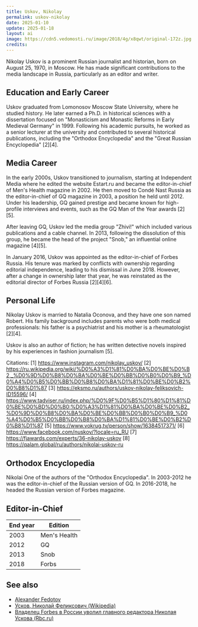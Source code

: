 ```yaml
---
title: Uskov, Nikolay
permalink: uskov-nikolay
date: 2025-01-10
update: 2025-01-18
layout: ai
image: https://cdn5.vedomosti.ru/image/2018/4g/x8qwt/original-172z.jpg
credits:
---
```


Nikolay Uskov is a prominent Russian journalist and historian, born on August 25, 1970, in Moscow. He has made significant contributions to the media landscape in Russia, particularly as an editor and writer.

## Education and Early Career
Uskov graduated from Lomonosov Moscow State University, where he studied history. He later earned a Ph.D. in historical sciences with a dissertation focused on "Monasticism and Monastic Reforms in Early Medieval Germany" in 1999. Following his academic pursuits, he worked as a senior lecturer at the university and contributed to several historical publications, including the "Orthodox Encyclopedia" and the "Great Russian Encyclopedia" [2][4].

## Media Career
In the early 2000s, Uskov transitioned to journalism, starting at Independent Media where he edited the website Estart.ru and became the editor-in-chief of Men's Health magazine in 2002. He then moved to Condé Nast Russia as the editor-in-chief of GQ magazine in 2003, a position he held until 2012. Under his leadership, GQ gained prestige and became known for high-profile interviews and events, such as the GQ Man of the Year awards [2][5].

After leaving GQ, Uskov led the media group "Zhivi!" which included various publications and a cable channel. In 2013, following the dissolution of this group, he became the head of the project "Snob," an influential online magazine [4][5].

In January 2016, Uskov was appointed as the editor-in-chief of Forbes Russia. His tenure was marked by conflicts with ownership regarding editorial independence, leading to his dismissal in June 2018. However, after a change in ownership later that year, he was reinstated as the editorial director of Forbes Russia [2][4][6].

## Personal Life

Nikolay Uskov is married to Natalia Oconova, and they have one son named Robert. His family background includes parents who were both medical professionals: his father is a psychiatrist and his mother is a rheumatologist [2][4].

Uskov is also an author of fiction; he has written detective novels inspired by his experiences in fashion journalism [5].

Citations:
[1] https://www.instagram.com/nikolay_uskov/
[2] https://ru.wikipedia.org/wiki/%D0%A3%D1%81%D0%BA%D0%BE%D0%B2,_%D0%9D%D0%B8%D0%BA%D0%BE%D0%BB%D0%B0%D0%B9_%D0%A4%D0%B5%D0%BB%D0%B8%D0%BA%D1%81%D0%BE%D0%B2%D0%B8%D1%87
[3] https://eksmo.ru/authors/uskov-nikolay-feliksovich-ID15596/
[4] https://www.tadviser.ru/index.php/%D0%9F%D0%B5%D1%80%D1%81%D0%BE%D0%BD%D0%B0:%D0%A3%D1%81%D0%BA%D0%BE%D0%B2_%D0%9D%D0%B8%D0%BA%D0%BE%D0%BB%D0%B0%D0%B9_%D0%A4%D0%B5%D0%BB%D0%B8%D0%BA%D1%81%D0%BE%D0%B2%D0%B8%D1%87
[5] https://www.vokrug.tv/person/show/16384517371/
[6] https://www.facebook.com/nuskov/?locale=ru_RU
[7] https://fjawards.com/experts/36-nikolay-uskov
[8] https://qalam.global/ru/authors/nikolai-uskov-ru

## Orthodox Encyclopedia

Nikolai One of the authors of the "Orthodox Encyclopedia". In 2003-2012 he was the editor-in-chief of the Russian version of GQ. In 2016-2018, he headed the Russian version of Forbes magazine.

## Editor-in-Chief

|End year|Edition|
|-|-|
|2003|Men's Health|
|2012|GQ|
|2013|Snob|
|2018|Forbs|

## See also

+ [Alexander Fedotov](fedotov-alexander)
+ [Усков, Николай Феликсович (Wikipedia)](https://ru.wikipedia.org/wiki/Усков,_Николай_Феликсович)
+ [Владелец Forbes в России уволил главного редактора Николая Ускова (Rbc.ru)](https://www.rbc.ru/technology_and_media/09/06/2018/5b0bedfe9a7947d840abcafc)
